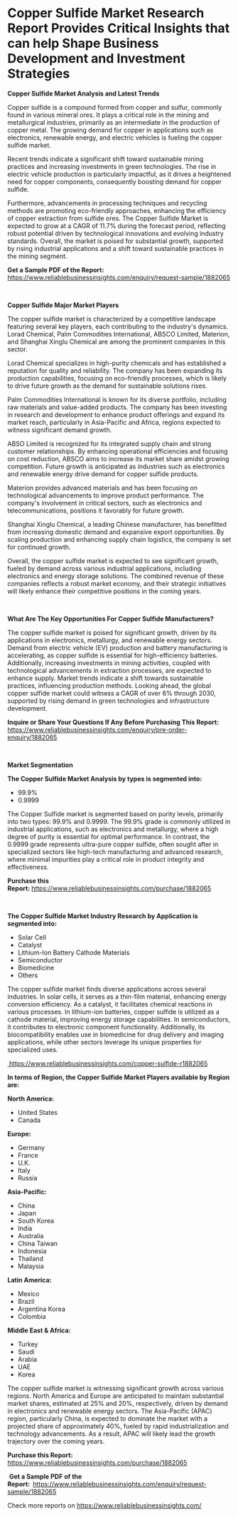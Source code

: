 <p><h1>Copper Sulfide Market Research Report Provides Critical Insights that can help Shape Business Development and Investment Strategies</h1></p><p><strong>Copper Sulfide Market Analysis and Latest Trends</strong></p>
<p><p>Copper sulfide is a compound formed from copper and sulfur, commonly found in various mineral ores. It plays a critical role in the mining and metallurgical industries, primarily as an intermediate in the production of copper metal. The growing demand for copper in applications such as electronics, renewable energy, and electric vehicles is fueling the copper sulfide market. </p><p>Recent trends indicate a significant shift toward sustainable mining practices and increasing investments in green technologies. The rise in electric vehicle production is particularly impactful, as it drives a heightened need for copper components, consequently boosting demand for copper sulfide. </p><p>Furthermore, advancements in processing techniques and recycling methods are promoting eco-friendly approaches, enhancing the efficiency of copper extraction from sulfide ores. The Copper Sulfide Market is expected to grow at a CAGR of 11.7% during the forecast period, reflecting robust potential driven by technological innovations and evolving industry standards. Overall, the market is poised for substantial growth, supported by rising industrial applications and a shift toward sustainable practices in the mining segment.</p></p>
<p><strong>Get a Sample PDF of the Report:&nbsp;</strong> <a href="https://www.reliablebusinessinsights.com/enquiry/request-sample/1882065?utm_campaign=2219&utm_medium=2&utm_source=Github&utm_content=ia&utm_term=28022025&utm_id=copper-sulfide">https://www.reliablebusinessinsights.com/enquiry/request-sample/1882065</a></p>
<p>&nbsp;</p>
<p><strong>Copper Sulfide Major Market Players</strong></p>
<p><p>The copper sulfide market is characterized by a competitive landscape featuring several key players, each contributing to the industry's dynamics. Lorad Chemical, Palm Commodities International, ABSCO Limited, Materion, and Shanghai Xinglu Chemical are among the prominent companies in this sector.</p><p>Lorad Chemical specializes in high-purity chemicals and has established a reputation for quality and reliability. The company has been expanding its production capabilities, focusing on eco-friendly processes, which is likely to drive future growth as the demand for sustainable solutions rises.</p><p>Palm Commodities International is known for its diverse portfolio, including raw materials and value-added products. The company has been investing in research and development to enhance product offerings and expand its market reach, particularly in Asia-Pacific and Africa, regions expected to witness significant demand growth.</p><p>ABSO Limited is recognized for its integrated supply chain and strong customer relationships. By enhancing operational efficiencies and focusing on cost reduction, ABSCO aims to increase its market share amidst growing competition. Future growth is anticipated as industries such as electronics and renewable energy drive demand for copper sulfide products.</p><p>Materion provides advanced materials and has been focusing on technological advancements to improve product performance. The company's involvement in critical sectors, such as electronics and telecommunications, positions it favorably for future growth.</p><p>Shanghai Xinglu Chemical, a leading Chinese manufacturer, has benefitted from increasing domestic demand and expansive export opportunities. By scaling production and enhancing supply chain logistics, the company is set for continued growth.</p><p>Overall, the copper sulfide market is expected to see significant growth, fueled by demand across various industrial applications, including electronics and energy storage solutions. The combined revenue of these companies reflects a robust market economy, and their strategic initiatives will likely enhance their competitive positions in the coming years.</p></p>
<p>&nbsp;</p>
<p><strong>What Are The Key Opportunities For Copper Sulfide Manufacturers?</strong></p>
<p><p>The copper sulfide market is poised for significant growth, driven by its applications in electronics, metallurgy, and renewable energy sectors. Demand from electric vehicle (EV) production and battery manufacturing is accelerating, as copper sulfide is essential for high-efficiency batteries. Additionally, increasing investments in mining activities, coupled with technological advancements in extraction processes, are expected to enhance supply. Market trends indicate a shift towards sustainable practices, influencing production methods. Looking ahead, the global copper sulfide market could witness a CAGR of over 6% through 2030, supported by rising demand in green technologies and infrastructure development.</p></p>
<p><strong>Inquire or Share Your Questions If Any Before Purchasing This Report:</strong> <a href="https://www.reliablebusinessinsights.com/enquiry/pre-order-enquiry/1882065?utm_campaign=2219&utm_medium=2&utm_source=Github&utm_content=ia&utm_term=28022025&utm_id=copper-sulfide">https://www.reliablebusinessinsights.com/enquiry/pre-order-enquiry/1882065</a></p>
<p>&nbsp;</p>
<p><strong>Market Segmentation</strong></p>
<p><strong>The Copper Sulfide Market Analysis by types is segmented into:</strong></p>
<p><ul><li>99.9%</li><li>0.9999</li></ul></p>
<p><p>The Copper Sulfide market is segmented based on purity levels, primarily into two types: 99.9% and 0.9999. The 99.9% grade is commonly utilized in industrial applications, such as electronics and metallurgy, where a high degree of purity is essential for optimal performance. In contrast, the 0.9999 grade represents ultra-pure copper sulfide, often sought after in specialized sectors like high-tech manufacturing and advanced research, where minimal impurities play a critical role in product integrity and effectiveness.</p></p>
<p><strong>Purchase this Report:&nbsp;</strong><a href="https://www.reliablebusinessinsights.com/purchase/1882065?utm_campaign=2219&utm_medium=2&utm_source=Github&utm_content=ia&utm_term=28022025&utm_id=copper-sulfide">https://www.reliablebusinessinsights.com/purchase/1882065</a></p>
<p>&nbsp;</p>
<p><strong>The Copper Sulfide Market Industry Research by Application is segmented into:</strong></p>
<p><ul><li>Solar Cell</li><li>Catalyst</li><li>Lithium-Ion Battery Cathode Materials</li><li>Semiconductor</li><li>Biomedicine</li><li>Others</li></ul></p>
<p><p>The copper sulfide market finds diverse applications across several industries. In solar cells, it serves as a thin-film material, enhancing energy conversion efficiency. As a catalyst, it facilitates chemical reactions in various processes. In lithium-ion batteries, copper sulfide is utilized as a cathode material, improving energy storage capabilities. In semiconductors, it contributes to electronic component functionality. Additionally, its biocompatibility enables use in biomedicine for drug delivery and imaging applications, while other sectors leverage its unique properties for specialized uses.</p></p>
<p><a href="https://www.reliablebusinessinsights.com/copper-sulfide-r1882065?utm_campaign=2219&utm_medium=2&utm_source=Github&utm_content=ia&utm_term=28022025&utm_id=copper-sulfide">&nbsp;https://www.reliablebusinessinsights.com/copper-sulfide-r1882065</a></p>
<p><strong>In terms of Region, the Copper Sulfide Market Players available by Region are:</strong></p>
<p>
    <p> <strong> North America: </strong>
        <ul>
            <li>United States</li>
            <li>Canada</li>
        </ul>
        </p> 
    <p> <strong> Europe: </strong>
        <ul>
            <li>Germany</li>
            <li>France</li>
            <li>U.K.</li>
            <li>Italy</li>
            <li>Russia</li>
        </ul>
        </p> 
    <p> <strong> Asia-Pacific: </strong>
        <ul>
            <li>China</li>
            <li>Japan</li>
            <li>South Korea</li>
            <li>India</li>
            <li>Australia</li>
            <li>China Taiwan</li>
            <li>Indonesia</li>
            <li>Thailand</li>
            <li>Malaysia</li>
        </ul>
        </p> 
    <p> <strong> Latin America: </strong>
        <ul>
            <li>Mexico</li>
            <li>Brazil</li>
            <li>Argentina Korea</li>
            <li>Colombia</li>
        </ul>
        </p> 
    <p> <strong> Middle East & Africa: </strong>
        <ul>
            <li>Turkey</li>
            <li>Saudi</li>
            <li>Arabia</li>
            <li>UAE</li>
            <li>Korea</li>
        </ul>
    </p>
    </p>
<p><p>The copper sulfide market is witnessing significant growth across various regions. North America and Europe are anticipated to maintain substantial market shares, estimated at 25% and 20%, respectively, driven by demand in electronics and renewable energy sectors. The Asia-Pacific (APAC) region, particularly China, is expected to dominate the market with a projected share of approximately 40%, fueled by rapid industrialization and technology advancements. As a result, APAC will likely lead the growth trajectory over the coming years.</p></p>
<p><strong>Purchase this Report: </strong><a href="https://www.reliablebusinessinsights.com/purchase/1882065?utm_campaign=2219&utm_medium=2&utm_source=Github&utm_content=ia&utm_term=28022025&utm_id=copper-sulfide">https://www.reliablebusinessinsights.com/purchase/1882065</a></p>
<p>&nbsp;<strong>Get a Sample PDF of the Report:&nbsp;&nbsp;</strong><a href="https://www.reliablebusinessinsights.com/enquiry/request-sample/1882065?utm_campaign=2219&utm_medium=2&utm_source=Github&utm_content=ia&utm_term=28022025&utm_id=copper-sulfide">https://www.reliablebusinessinsights.com/enquiry/request-sample/1882065</a></p>
<p><strong></strong></p>
<p>Check more reports on <a href="https://www.reliablebusinessinsights.com/?utm_campaign=2219&utm_medium=2&utm_source=Github&utm_content=ia&utm_term=28022025&utm_id=copper-sulfide">https://www.reliablebusinessinsights.com/</a></p>